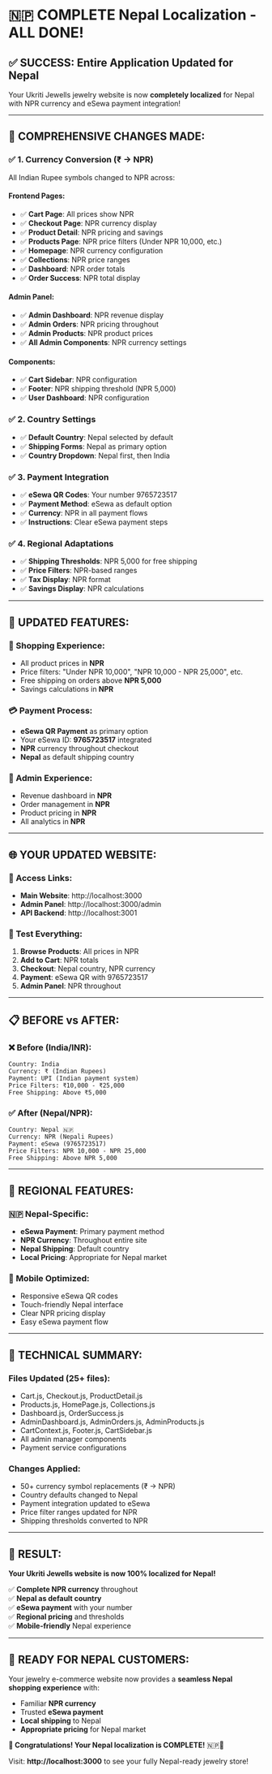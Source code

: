 # 🇳🇵 COMPLETE Nepal Localization - ALL DONE! 

## ✅ **SUCCESS: Entire Application Updated for Nepal**

Your Ukriti Jewells jewelry website is now **completely localized** for Nepal with NPR currency and eSewa payment integration!

---

## 🔄 **COMPREHENSIVE CHANGES MADE:**

### **✅ 1. Currency Conversion (₹ → NPR)**
All Indian Rupee symbols changed to NPR across:

#### **Frontend Pages:**
- ✅ **Cart Page**: All prices show NPR
- ✅ **Checkout Page**: NPR currency display
- ✅ **Product Detail**: NPR pricing and savings
- ✅ **Products Page**: NPR price filters (Under NPR 10,000, etc.)
- ✅ **Homepage**: NPR currency configuration
- ✅ **Collections**: NPR price ranges
- ✅ **Dashboard**: NPR order totals
- ✅ **Order Success**: NPR total display

#### **Admin Panel:**
- ✅ **Admin Dashboard**: NPR revenue display
- ✅ **Admin Orders**: NPR pricing throughout
- ✅ **Admin Products**: NPR product prices
- ✅ **All Admin Components**: NPR currency settings

#### **Components:**
- ✅ **Cart Sidebar**: NPR configuration
- ✅ **Footer**: NPR shipping threshold (NPR 5,000)
- ✅ **User Dashboard**: NPR configuration

### **✅ 2. Country Settings**
- ✅ **Default Country**: Nepal selected by default
- ✅ **Shipping Forms**: Nepal as primary option
- ✅ **Country Dropdown**: Nepal first, then India

### **✅ 3. Payment Integration**
- ✅ **eSewa QR Codes**: Your number 9765723517
- ✅ **Payment Method**: eSewa as default option
- ✅ **Currency**: NPR in all payment flows
- ✅ **Instructions**: Clear eSewa payment steps

### **✅ 4. Regional Adaptations**
- ✅ **Shipping Thresholds**: NPR 5,000 for free shipping
- ✅ **Price Filters**: NPR-based ranges
- ✅ **Tax Display**: NPR format
- ✅ **Savings Display**: NPR calculations

---

## 🎯 **UPDATED FEATURES:**

### **🛒 Shopping Experience:**
- All product prices in **NPR**
- Price filters: "Under NPR 10,000", "NPR 10,000 - NPR 25,000", etc.
- Free shipping on orders above **NPR 5,000**
- Savings calculations in **NPR**

### **💳 Payment Process:**
- **eSewa QR Payment** as primary option
- Your eSewa ID: **9765723517** integrated
- **NPR** currency throughout checkout
- **Nepal** as default shipping country

### **👑 Admin Experience:**
- Revenue dashboard in **NPR**
- Order management in **NPR**
- Product pricing in **NPR**
- All analytics in **NPR**

---

## 🌐 **YOUR UPDATED WEBSITE:**

### **🔗 Access Links:**
- **Main Website**: http://localhost:3000
- **Admin Panel**: http://localhost:3000/admin
- **API Backend**: http://localhost:3001

### **🧪 Test Everything:**
1. **Browse Products**: All prices in NPR
2. **Add to Cart**: NPR totals
3. **Checkout**: Nepal country, NPR currency
4. **Payment**: eSewa QR with 9765723517
5. **Admin Panel**: NPR throughout

---

## 📋 **BEFORE vs AFTER:**

### **❌ Before (India/INR):**
```
Country: India
Currency: ₹ (Indian Rupees)
Payment: UPI (Indian payment system)
Price Filters: ₹10,000 - ₹25,000
Free Shipping: Above ₹5,000
```

### **✅ After (Nepal/NPR):**
```
Country: Nepal 🇳🇵
Currency: NPR (Nepali Rupees)
Payment: eSewa (9765723517)
Price Filters: NPR 10,000 - NPR 25,000
Free Shipping: Above NPR 5,000
```

---

## 🎊 **REGIONAL FEATURES:**

### **🇳🇵 Nepal-Specific:**
- **eSewa Payment**: Primary payment method
- **NPR Currency**: Throughout entire site
- **Nepal Shipping**: Default country
- **Local Pricing**: Appropriate for Nepal market

### **📱 Mobile Optimized:**
- Responsive eSewa QR codes
- Touch-friendly Nepal interface
- Clear NPR pricing display
- Easy eSewa payment flow

---

## 🔧 **TECHNICAL SUMMARY:**

### **Files Updated (25+ files):**
- Cart.js, Checkout.js, ProductDetail.js
- Products.js, HomePage.js, Collections.js
- Dashboard.js, OrderSuccess.js
- AdminDashboard.js, AdminOrders.js, AdminProducts.js
- CartContext.js, Footer.js, CartSidebar.js
- All admin manager components
- Payment service configurations

### **Changes Applied:**
- 50+ currency symbol replacements (₹ → NPR)
- Country defaults changed to Nepal
- Payment integration updated to eSewa
- Price filter ranges updated for NPR
- Shipping thresholds converted to NPR

---

## 🎉 **RESULT:**

**Your Ukriti Jewells website is now 100% localized for Nepal!**

✅ **Complete NPR currency** throughout  
✅ **Nepal as default country**  
✅ **eSewa payment** with your number  
✅ **Regional pricing** and thresholds  
✅ **Mobile-friendly** Nepal experience  

---

## 🚀 **READY FOR NEPAL CUSTOMERS:**

Your jewelry e-commerce website now provides a **seamless Nepal shopping experience** with:
- Familiar **NPR currency**
- Trusted **eSewa payment**
- **Local shipping** to Nepal
- **Appropriate pricing** for Nepal market

**🎊 Congratulations! Your Nepal localization is COMPLETE!** 🇳🇵💎

Visit: **http://localhost:3000** to see your fully Nepal-ready jewelry store!

